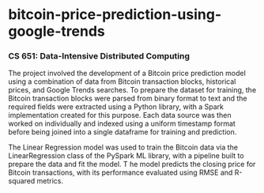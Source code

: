 # bitcoin-price-prediction-using-google-trends
### CS 651: Data-Intensive Distributed Computing 

The project involved the development of a Bitcoin price prediction model 
using a combination of data from Bitcoin transaction blocks, 
historical prices, and Google Trends searches. To prepare the dataset for training, 
the Bitcoin transaction blocks were parsed from binary format to text and the required 
fields were extracted using a Python library, with a Spark implementation created for this purpose. 
Each data source was then worked on individually and indexed using a uniform timestamp format 
before being joined into a single dataframe for training and prediction.

The Linear Regression model was used to train the Bitcoin
data via the LinearRegression class of the PySpark ML library, 
with a pipeline built to prepare the data and fit the model. T
he model predicts the closing price for Bitcoin transactions, with its performance evaluated using RMSE and R-squared metrics.
